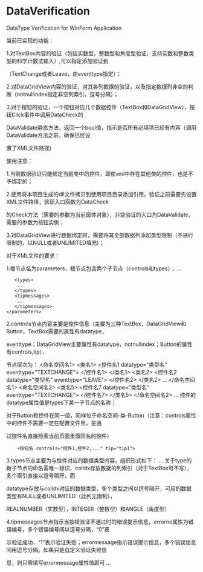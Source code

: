# DataVerification
DataType Verification for WinForm Application

当前已实现的功能：

1.对TextBox内容的验证（包括实数型，整数型和角度型验证，支持实数和整数类型的科学计数法输入）,可以指定添加验证到

（TextChange或者Leave，由eventtype指定）；

2.对DataGridView内容的验证，对其各列数据的验证，以及指定数据列非空的判断（notnullindex指定非空列索引，逗号分隔）；

3.对于按钮的验证，一个按钮对应几个数据控件（TextBox和DataGridView），按钮Click事件中调用DataCheck的

DataValidate静态方法，返回一个bool值，指示是否所有必填项已经有内容（调用DataValidate方法之前，确保已经设

置了XML文件路径)

使用注意：

1.当前数据验证只能绑定当前类中的控件，即使xml中存在其他类的控件，也是不予绑定的；

2.使用将本项目生成的dll文件拷贝到使用项目目录添加引用，验证之前需要先设置XML文件路径，验证入口函数为DataCheck

的Check方法（需要的参数为当前窗体对象），非空验证的入口为DataValidate，需要的参数为按钮实例；

3.对DataGridView进行数据绑定时，需要将其全部数据列添加类型限制（不进行限制的，以NULL或者UNLIMITED填充)；

对于XML文件的要求：

1.根节点名为parameters，根节点包含两个子节点（controls和types）；
	<?XML encoding="" ?>
	<parameters>
	   <controls>
		...
	   </controls>

	   <types>
		...
	   </types>
	   <tipmessages>
		...
	   </tipmessages>
	</parameters>

2.controls节点内容主要是控件信息（主要为三种TextBox，DataGridView和Button，TextBox需要的属性有datatype，

eventtype；DataGridView主要属性有datatype，notnullindex；Button的属性有controls,tip），

节点层次为：
   <controls>
	<命名空间名1>
	   <类名1>
		<控件名1 datatype="类型名" eventtype="TEXTCHANGE">
		</控件名1>
	   </类名1>
	   <类名2>
		<控件名2 datatype="类型名" eventtype="LEAVE">
		</控件名2>
	   </类名2>
	   ...
	</命名空间名1>
	<命名空间名2>
	   <类名5>
		<控件名7 datatype="类型名" eventtype="TEXTCHANGE">
		</控件名7>
	   </类名5>
	</命名空间名2>
	...
   </controls>
控件的datatype属性值是types下某一子节点的名称；

对于Button和控件在同一级，同样位于命名空间-类-Button（注意：controls属性中的控件不需要一定在配置文件里，是通

过控件名直接检索当前页面里面同名的控件）

		<按钮名 controls="控件1,控件2,..." tip="tip1">

3.types节点主要为与控件对应的数据类型内容，组织形式如下：
	<types>
	   <type1 colIdx="0,1,2，..." datatype="REALNUMBER,NULL,NULL,..." />
	   <type2 colIdx="-1" datatype="REALNUMBER" />
	   ...
	</types>
关于type的新子节点的命名需唯一标识，colIdx存放数据的列索引（对于TextBox可不写），多个索引直接以逗号隔开，而

datatype存放与colIdx对应的数据类型，多个类型之间以逗号隔开，可用的数据类型有NULL或者UNLIMITED（此列无限制），

REALNUMBER（实数型），INTEGER（整数型）和ANGLE（角度型）


4.tipmessages节点指示当按钮验证不通过时的错误提示信息，errorno属性为错误编号，多个错误编号间以逗号分隔，“0”表

示验证成功，“1”表示验证失败；errormessage指示错误提示信息，多个错误信息间用逗号分隔。如果只是自定义验证失败信

息，则只需填写errormessage属性值即可
	<tipmessages>
	   <tip1 errorno="0,1" errormessage="验证成功,该按钮存在空置的必填项" />
	   <tip2 errormessage="该按钮存在空置的必填项" />
	   ...
	</tipmessages>
